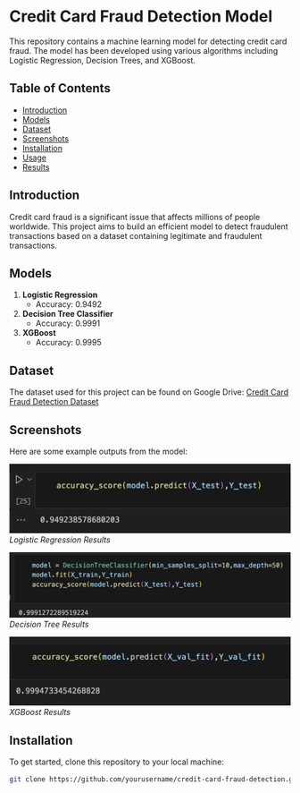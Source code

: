 # Credit Card Fraud Detection Model

This repository contains a machine learning model for detecting credit card fraud. The model has been developed using various algorithms including Logistic Regression, Decision Trees, and XGBoost.

## Table of Contents
- [Introduction](#introduction)
- [Models](#models)
- [Dataset](#dataset)
- [Screenshots](#screenshots)
- [Installation](#installation)
- [Usage](#usage)
- [Results](#results)

## Introduction
Credit card fraud is a significant issue that affects millions of people worldwide. This project aims to build an efficient model to detect fraudulent transactions based on a dataset containing legitimate and fraudulent transactions.

## Models
1. **Logistic Regression**  
   - Accuracy: 0.9492
2. **Decision Tree Classifier**  
   - Accuracy: 0.9991
3. **XGBoost**  
   - Accuracy: 0.9995

## Dataset
The dataset used for this project can be found on Google Drive: [Credit Card Fraud Detection Dataset](https://drive.google.com/drive/folders/1ENewuWChfpncifGyUQ9-_AhR3PUYgtXg?usp=sharing)

## Screenshots
Here are some example outputs from the model:

![Logistic Regression Output](logreg.png)
*Logistic Regression Results*

![Decision Tree Output](decisiontree.png)
*Decision Tree Results*

![XGBoost Output](xgboost.png)
*XGBoost Results*

## Installation
To get started, clone this repository to your local machine:

```bash
git clone https://github.com/yourusername/credit-card-fraud-detection.git






